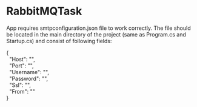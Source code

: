 # RabbitMQTask

App requires smtpconfiguration.json file to work correctly. The file should be located in the main directory of the project (same as Program.cs and Startup.cs) and consist of following fields:

{<br />
&nbsp;&nbsp;"Host": "",<br />
&nbsp;&nbsp;"Port": "",<br />
&nbsp;&nbsp;"Username": "",<br />
&nbsp;&nbsp;"Password": "",<br />
&nbsp;&nbsp;"Ssl": "",<br />
&nbsp;&nbsp;"From": ""<br />
}<br />

